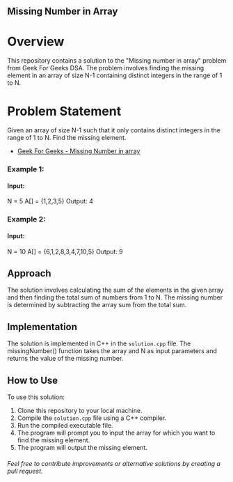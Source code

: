 ## Missing Number in Array

# Overview
This repository contains a solution to the "Missing number in array" problem from Geek For Geeks DSA. The problem involves finding the missing element in an array of size N-1 containing distinct integers in the range of 1 to N.

# Problem Statement
Given an array of size N-1 such that it only contains distinct integers in the range of 1 to N. Find the missing element.
- [Geek For Geeks - Missing Number in array](#https://www.geeksforgeeks.org/problems/missing-number-in-array1416/1?page=1&sortBy=submissions)

### Example 1:
#### Input:
N = 5
A[] = {1,2,3,5}
Output: 4

### Example 2:
#### Input:
N = 10
A[] = {6,1,2,8,3,4,7,10,5}
Output: 9

## Approach
The solution involves calculating the sum of the elements in the given array and then finding the total sum of numbers from 1 to N. The missing number is determined by subtracting the array sum from the total sum.

## Implementation
The solution is implemented in C++ in the `solution.cpp` file. The missingNumber() function takes the array and N as input parameters and returns the value of the missing number.

## How to Use
To use this solution:

1. Clone this repository to your local machine.
2. Compile the `solution.cpp` file using a C++ compiler.
3. Run the compiled executable file.
4. The program will prompt you to input the array for which you want to find the missing element.
5. The program will output the missing element.


###### Feel free to contribute improvements or alternative solutions by creating a pull request.



